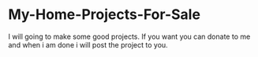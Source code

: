 # My-Home-Projects-For-Sale
I will going to make some good projects. If you want you can donate to me and when i am done i will post the project to you.
